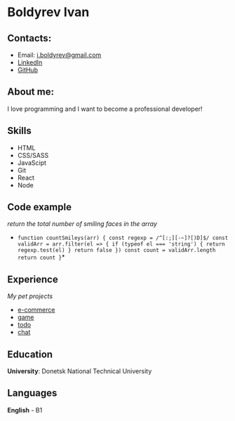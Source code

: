 # Boldyrev Ivan

## Contacts:
* Email: i.boldyrev@gmail.com
* [LinkedIn](https://www.linkedin.com/in/ivan-boldyrev-4123991aa/)
* [GitHub](https://github.com/fasteks)

## About me:
I love programming and I want to become a professional developer!

## Skills
* HTML
* CSS/SASS
* JavaScipt
* Git
* React
* Node

## Code example
*return the total number of smiling faces in the array*
* `
function countSmileys(arr) {
  const regexp = /^[:;][-~]?[)D]$/
  const validArr = arr.filter(el => {
    if (typeof el === 'string') {
      return regexp.test(el)
    }
    return false
  })
  const count = validArr.length
  return count
}
`*
## Experience
*My pet projects*
* [e-commerce](https://github.com/fasteks/week-12-task-1/tree/market-plus)
* [game](https://github.com/fasteks/game)
* [todo](https://github.com/fasteks/task-manager)
* [chat](https://github.com/fasteks/game)

## Education
**University**: Donetsk National Technical University

## Languages
**English** - B1

